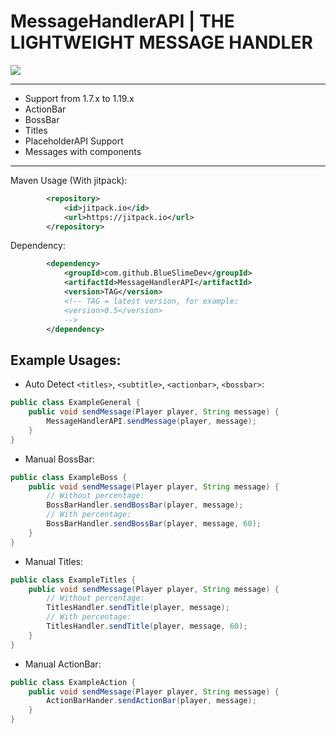 # MessageHandlerAPI | THE LIGHTWEIGHT MESSAGE HANDLER

[![](https://jitpack.io/v/BlueSlimeDev/MessageHandlerAPI.svg)](https://jitpack.io/#BlueSlimeDev/MessageHandlerAPI)

___

* Support from 1.7.x to 1.19.x
* ActionBar
* BossBar
* Titles
* PlaceholderAPI Support
* Messages with components

___

Maven Usage (With jitpack):
```XML
        <repository>
            <id>jitpack.io</id>
            <url>https://jitpack.io</url>
        </repository>
```

Dependency:
```XML
        <dependency>
            <groupId>com.github.BlueSlimeDev</groupId>
            <artifactId>MessageHandlerAPI</artifactId>
            <version>TAG</version>
            <!-- TAG = latest version, for example:
            <version>0.5</version>
            -->
        </dependency>
```


## Example Usages:
* Auto Detect `<titles>`, `<subtitle>`, `<actionbar>`, `<bossbar>`:
```Java
public class ExampleGeneral {
    public void sendMessage(Player player, String message) {
        MessageHandlerAPI.sendMessage(player, message);
    }
}
```
* Manual BossBar:
```Java
public class ExampleBoss {
    public void sendMessage(Player player, String message) {
        // Without percentage:
        BossBarHandler.sendBossBar(player, message);
        // With percentage:
        BossBarHandler.sendBossBar(player, message, 60);
    }
}
```
* Manual Titles:
```Java
public class ExampleTitles {
    public void sendMessage(Player player, String message) {
        // Without percentage:
        TitlesHandler.sendTitle(player, message);
        // With percentage:
        TitlesHandler.sendTitle(player, message, 60);
    }
}
```

* Manual ActionBar:
```Java
public class ExampleAction {
    public void sendMessage(Player player, String message) {
        ActionBarHander.sendActionBar(player, message);
    }
}
```